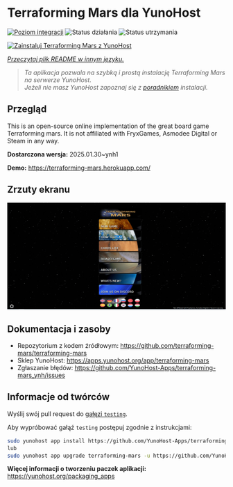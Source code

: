 <!--
To README zostało automatycznie wygenerowane przez <https://github.com/YunoHost/apps/tree/master/tools/readme_generator>
Nie powinno być ono edytowane ręcznie.
-->

# Terraforming Mars  dla YunoHost

[![Poziom integracji](https://apps.yunohost.org/badge/integration/terraforming-mars)](https://ci-apps.yunohost.org/ci/apps/terraforming-mars/)
![Status działania](https://apps.yunohost.org/badge/state/terraforming-mars)
![Status utrzymania](https://apps.yunohost.org/badge/maintained/terraforming-mars)

[![Zainstaluj Terraforming Mars  z YunoHost](https://install-app.yunohost.org/install-with-yunohost.svg)](https://install-app.yunohost.org/?app=terraforming-mars)

*[Przeczytaj plik README w innym języku.](./ALL_README.md)*

> *Ta aplikacja pozwala na szybką i prostą instalację Terraforming Mars  na serwerze YunoHost.*  
> *Jeżeli nie masz YunoHost zapoznaj się z [poradnikiem](https://yunohost.org/install) instalacji.*

## Przegląd

This is an open-source online implementation of the great board game Terraforming mars. It is not affiliated with FryxGames, Asmodee Digital or Steam in any way.


**Dostarczona wersja:** 2025.01.30~ynh1

**Demo:** <https://terraforming-mars.herokuapp.com/>

## Zrzuty ekranu

![Zrzut ekranu z Terraforming Mars ](./doc/screenshots/screenshot.png)

## Dokumentacja i zasoby

- Repozytorium z kodem źródłowym: <https://github.com/terraforming-mars/terraforming-mars>
- Sklep YunoHost: <https://apps.yunohost.org/app/terraforming-mars>
- Zgłaszanie błędów: <https://github.com/YunoHost-Apps/terraforming-mars_ynh/issues>

## Informacje od twórców

Wyślij swój pull request do [gałęzi `testing`](https://github.com/YunoHost-Apps/terraforming-mars_ynh/tree/testing).

Aby wypróbować gałąź `testing` postępuj zgodnie z instrukcjami:

```bash
sudo yunohost app install https://github.com/YunoHost-Apps/terraforming-mars_ynh/tree/testing --debug
lub
sudo yunohost app upgrade terraforming-mars -u https://github.com/YunoHost-Apps/terraforming-mars_ynh/tree/testing --debug
```

**Więcej informacji o tworzeniu paczek aplikacji:** <https://yunohost.org/packaging_apps>
